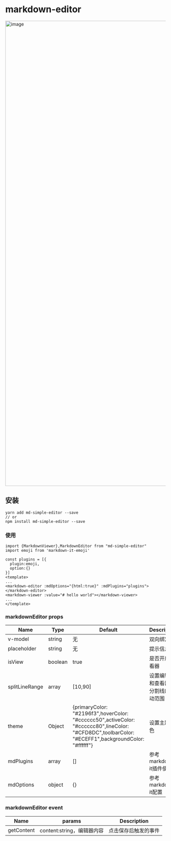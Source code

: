 # markdown-editor

<img width="1462" alt="image" src="https://user-images.githubusercontent.com/35795645/167868438-7cefd3c5-5b71-40c9-86cc-41fafd90fd6b.png">

## 安装
```
yarn add md-simple-editor --save
// or
npm install md-simple-editor --save
```

### 使用
```
import {MarkdownViewer},MarkdownEditor from "md-simple-editor"
import emoji from 'markdown-it-emoji'

const plugins = [{
  plugin:emoji,
  option:{}
}]
<template>
...
<markdown-editor :mdOptions="{html:true}" :mdPlugins="plugins"></markdown-editor>
<markdown-viewer :value="# hello world"></markdown-viewer>
...
</template>
```

### markdownEditor props

|Name|Type|Default|Description|
|---|---|---|---|
|v-model|string|无|双向绑定|
|placeholder|string|无|提示信息|
|isView|boolean|true|是否开启查看器|
|splitLineRange|array|[10,90]|设置编辑器和查看器的分割线的移动范围|
|theme|Object|{primaryColor: "#2196f3",hoverColor: "#cccccc50",activeColor: "#cccccc80",lineColor: "#CFD8DC",toolbarColor: "#ECEFF1",backgroundColor: "#ffffff"}|设置主题颜色|
|mdPlugins|array|[]|参考markdown-it插件使用|
|mdOptions|object|{}|参考markdown-it配置|
      
### markdownEditor event
|Name|params|Description|
|---|---|---|
|getContent|content:string，编辑器内容|点击保存后触发的事件|